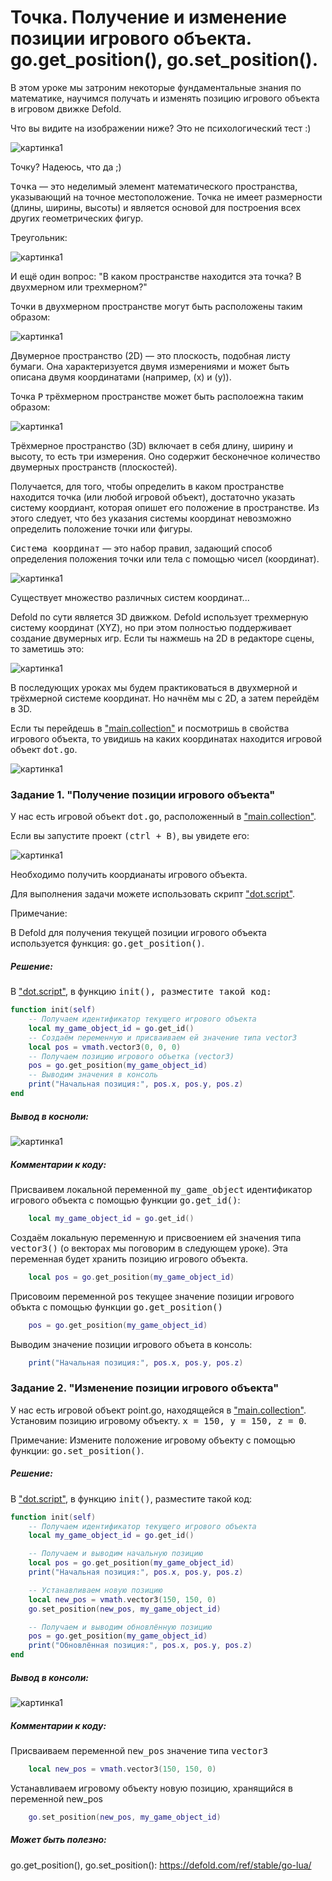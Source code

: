 # Точка. Получение и изменение позиции игрового объекта. go.get_position(), go.set_position(). 

В этом уроке мы затроним некоторые фундаментальные знания по математике, научимся получать и изменять позицию игрового объекта в игровом движке Defold. 

Что вы видите на изображении ниже? Это не психологический тест :)

![картинка1](images/1.png)

Точку? Надеюсь, что да ;)

<kbd>Точка</kbd> — это неделимый элемент математического пространства, указывающий на точное местоположение. Точка не имеет размерности (длины, ширины, высоты) и является основой для построения всех других геометрических фигур. 

Треугольник:

![картинка1](images/7.png)

И ещё один вопрос: "В каком пространстве находится эта точка? В двухмерном или трехмерном?"

Точки в двухмерном пространстве могут быть расположены таким образом:

![картинка1](images/3.png)

Двумерное пространство (2D) — это плоскость, подобная листу бумаги. Она характеризуется двумя измерениями и может быть описана двумя координатами (например, \(x\) и \(y\)).



Точка <kbd>P</kbd> трёхмерном пространстве может быть располоежна таким образом:

![картинка1](images/2.png)

Трёхмерное пространство (3D) включает в себя длину, ширину и высоту, то есть три измерения. Оно содержит бесконечное количество двумерных пространств (плоскостей). 

Получается, для того, чтобы определить в каком пространстве находится точка (или любой игровой объект), достаточно указать систему коордиант, которая опишет его положение в пространстве.
Из этого следует, что без указания системы координат невозможно определить положение точки или фигуры. 

<kbd>Система координат</kbd> — это набор правил, задающий способ определения положения точки или тела с помощью чисел (координат).

![картинка1](images/10.png)

Существует множество различных систем координат... 

Defold по сути является 3D движком. Defold использует трехмерную систему координат (XYZ), но при этом полностью поддерживает создание двумерных игр.
Если ты нажмешь на 2D в редакторе сцены, то заметишь это:

![картинка1](images/12.png)

В последующих уроках мы будем практиковаться в двухмерной и трёхмерной системе координат. Но начнём мы с 2D, а затем перейдём в 3D.

Если ты перейдешь в ["main.collection"](defold://open?path=/main/main.collection) и посмотришь в свойства игрового объекта, то увидишь на каких координатах находится игровой объект <kbd>dot.go</kbd>. 

![картинка1](images/25.png)

### Задание 1. "Получение позиции игрового объекта"
У нас есть игровой объект <kbd>dot.go</kbd>, расположенный в ["main.collection"](defold://open?path=/main/main.collection).

Если вы запустите проект <kbd>(ctrl + B)</kbd>, вы увидете его:

![картинка1](images/4.png)

Необходимо получить коордианаты игрового объекта.

Для выполнения задачи можете использовать скрипт ["dot.script"](defold://open?path=/main/dot.script).

Примечание:

В Defold для получения текущей позиции игрового объекта используется функция: <kbd>go.get_position()</kbd>.

##### Решение:

В ["dot.script"](defold://open?path=/main/dot.script), в функцию <kbd>init()<kbd>, разместите такой код:
``` Lua
function init(self)
	-- Получаем идентификатор текущего игрового объекта
	local my_game_object_id = go.get_id()
	-- Создаём переменную и присваиваем ей значение типа vector3
	local pos = vmath.vector3(0, 0, 0)
	-- Получаем позицию игрового объетка (vector3)
	pos = go.get_position(my_game_object_id)
	-- Выводим значения в консоль
	print("Начальная позиция:", pos.x, pos.y, pos.z)
end
```

##### Вывод в косноли:

![картинка1](images/5.png)

##### Комментарии к коду:

Присваивем локальной переменной <kbd>my_game_object</kbd> идентификатор игрового объекта с помощью функции <kbd>go.get_id()</kbd>:
``` Lua
	local my_game_object_id = go.get_id()
```

Создаём локальную переменную и присвоением ей значения типа <kbd>vector3()</kbd> (о векторах мы поговорим в следующем уроке). Эта переменная будет хранить позицию игрового объекта.
``` Lua
	local pos = go.get_position(my_game_object_id)
```

Присовоим переменной <kbd>pos</kbd> текущее значение позиции игрового объкта с помощью функции <kbd>go.get_position()</kbd>
``` Lua
	pos = go.get_position(my_game_object_id)
```

Выводим значение позиции игрового объета в консоль:
``` Lua
	print("Начальная позиция:", pos.x, pos.y, pos.z)
```

### Задание 2. "Изменение позиции игрового объекта"

У нас есть игровой объект point.go, находящейся в ["main.collection"](defold://open?path=/main/main.collection).
Установим позицию игровому объекту.
<kbd>x = 150, y = 150, z = 0</kbd>.

Примечание:
Измените положение игровому объекту с помощью функции: <kbd>go.set_position()</kbd>.

##### Решение:
В ["dot.script"](defold://open?path=/main/dot.script), в функцию <kbd>init()</kbd>, разместите такой код:
``` Lua
function init(self)
	-- Получаем идентификатор текущего игрового объекта
	local my_game_object_id = go.get_id()

	-- Получаем и выводим начальную позицию
	local pos = go.get_position(my_game_object_id)
	print("Начальная позиция:", pos.x, pos.y, pos.z)

	-- Устанавливаем новую позицию
	local new_pos = vmath.vector3(150, 150, 0)
	go.set_position(new_pos, my_game_object_id)

	-- Получаем и выводим обновлённую позицию
	pos = go.get_position(my_game_object_id)
	print("Обновлённая позиция:", pos.x, pos.y, pos.z)
end
```
##### Вывод в консоли:
![картинка1](images/6.png)

##### Комментарии к коду:

Присваиваем переменной <kbd>new_pos</kbd> значение типа <kbd>vector3</kbd>
``` Lua
	local new_pos = vmath.vector3(150, 150, 0)
```
Устанавливаем игровому объекту новую позицию, хранящийся в переменной new_pos
``` Lua
	go.set_position(new_pos, my_game_object_id)
```

##### Может быть полезно:

go.get_position(), go.set_position(): https://defold.com/ref/stable/go-lua/
